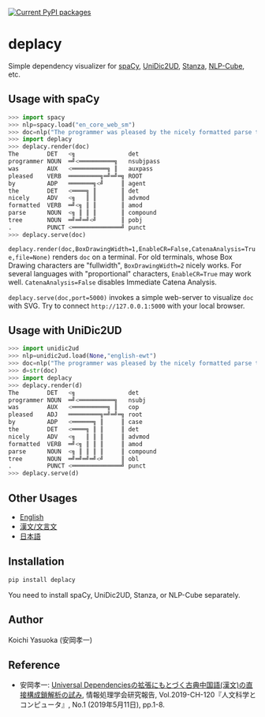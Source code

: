 [![Current PyPI packages](https://badge.fury.io/py/deplacy.svg)](https://pypi.org/project/deplacy/)

# deplacy

Simple dependency visualizer for [spaCy](https://spacy.io/), [UniDic2UD](https://pypi.org/project/unidic2ud), [Stanza](https://stanfordnlp.github.io/stanza), [NLP-Cube](https://github.com/Adobe/NLP-Cube), etc.

## Usage with spaCy

```py
>>> import spacy
>>> nlp=spacy.load("en_core_web_sm")
>>> doc=nlp("The programmer was pleased by the nicely formatted parse tree.")
>>> import deplacy
>>> deplacy.render(doc)
The        DET   <╗               det
programmer NOUN  ═╝<══════════╗   nsubjpass
was        AUX   <══════════╗ ║   auxpass
pleased    VERB  ═════════╗═╝═╝═╗ ROOT
by         ADP   ═══════╗<╝     ║ agent
the        DET   <════╗ ║       ║ det
nicely     ADV   <╗   ║ ║       ║ advmod
formatted  VERB  ═╝<╗ ║ ║       ║ amod
parse      NOUN  <╗ ║ ║ ║       ║ compound
tree       NOUN  ═╝═╝═╝<╝       ║ pobj
.          PUNCT <══════════════╝ punct
>>> deplacy.serve(doc)
```

`deplacy.render(doc,BoxDrawingWidth=1,EnableCR=False,CatenaAnalysis=True,file=None)` renders `doc` on a terminal. For old terminals, whose Box Drawing characters are "fullwidth", `BoxDrawingWidth=2` nicely works. For several languages with "proportional" characters, `EnableCR=True` may work well. `CatenaAnalysis=False` disables Immediate Catena Analysis.

`deplacy.serve(doc,port=5000)` invokes a simple web-server to visualize `doc` with SVG. Try to connect `http://127.0.0.1:5000` with your local browser.

## Usage with UniDic2UD

```py
>>> import unidic2ud
>>> nlp=unidic2ud.load(None,"english-ewt")
>>> doc=nlp("The programmer was pleased by the nicely formatted parse tree.")
>>> d=str(doc)
>>> import deplacy
>>> deplacy.render(d)
The        DET   <╗               det
programmer NOUN  ═╝<══════════╗   nsubj
was        AUX   <══════════╗ ║   cop
pleased    ADJ   ═════════╗═╝═╝═╗ root
by         ADP   <══════╗ ║     ║ case
the        DET   <════╗ ║ ║     ║ det
nicely     ADV   <╗   ║ ║ ║     ║ advmod
formatted  VERB  ═╝<╗ ║ ║ ║     ║ amod
parse      NOUN  <╗ ║ ║ ║ ║     ║ compound
tree       NOUN  ═╝═╝═╝═╝<╝     ║ obl
.          PUNCT <══════════════╝ punct
>>> deplacy.serve(d)
```

## Other Usages

* [English](https://github.com/KoichiYasuoka/deplacy/blob/master/en.md)
* [漢文/文言文](https://github.com/KoichiYasuoka/deplacy/blob/master/lzh.md)
* [日本語](https://github.com/KoichiYasuoka/deplacy/blob/master/ja.md)

## Installation

```sh
pip install deplacy
```

You need to install spaCy, UniDic2UD, Stanza, or NLP-Cube separately.

## Author

Koichi Yasuoka (安岡孝一)

## Reference

* 安岡孝一: [Universal Dependenciesの拡張にもとづく古典中国語(漢文)の直接構成鎖解析の試み](http://hdl.handle.net/2433/241358), 情報処理学会研究報告, Vol.2019-CH-120『人文科学とコンピュータ』, No.1 (2019年5月11日), pp.1-8.

